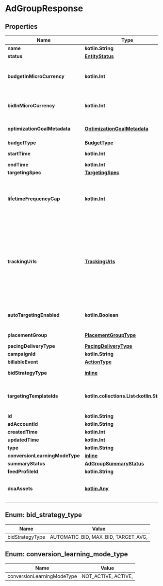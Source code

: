 
# AdGroupResponse

## Properties
| Name | Type | Description | Notes |
| ------------ | ------------- | ------------- | ------------- |
| **name** | **kotlin.String** | Ad group name. |  [optional] |
| **status** | [**EntityStatus**](EntityStatus.md) | Ad group/entity status. |  [optional] |
| **budgetInMicroCurrency** | **kotlin.Int** | Budget in micro currency. This field is **REQUIRED** for non-CBO (campaign budget optimization) campaigns.  A CBO campaign automatically generates ad group budgets from its campaign budget to maximize campaign outcome. A CBO campaign is limited to 70 or less ad groups. |  [optional] |
| **bidInMicroCurrency** | **kotlin.Int** | Bid price in micro currency. This field is **REQUIRED** for the following campaign objective_type/billable_event combinations: AWARENESS/IMPRESSION, CONSIDERATION/CLICKTHROUGH, CATALOG_SALES/CLICKTHROUGH, VIDEO_VIEW/VIDEO_V_50_MRC. |  [optional] |
| **optimizationGoalMetadata** | [**OptimizationGoalMetadata**](OptimizationGoalMetadata.md) | Optimization goals for objective-based performance campaigns. **REQUIRED** when campaign&#39;s &#x60;objective_type&#x60; is set to &#x60;\&quot;WEB_CONVERSION\&quot;&#x60;. |  [optional] |
| **budgetType** | [**BudgetType**](BudgetType.md) |  |  [optional] |
| **startTime** | **kotlin.Int** | Ad group start time. Unix timestamp in seconds. Defaults to current time. |  [optional] |
| **endTime** | **kotlin.Int** | Ad group end time. Unix timestamp in seconds. |  [optional] |
| **targetingSpec** | [**TargetingSpec**](TargetingSpec.md) |  |  [optional] |
| **lifetimeFrequencyCap** | **kotlin.Int** | Set a limit to the number of times a promoted pin from this campaign can be impressed by a pinner within the past rolling 30 days. Only available for CPM (cost per mille (1000 impressions))  ad groups. A CPM ad group has an IMPRESSION &lt;a href&#x3D;\&quot;/docs/redoc/#section/Billable-event\&quot;&gt;billable_event&lt;/a&gt; value. This field **REQUIRES** the &#x60;end_time&#x60; field. |  [optional] |
| **trackingUrls** | [**TrackingUrls**](TrackingUrls.md) | Third-party tracking URLs.&lt;br&gt; JSON object with the format: {\&quot;&lt;a href&#x3D;\&quot;/docs/redoc/#section/Tracking-URL-event\&quot;&gt;Tracking event enum&lt;/a&gt;\&quot;:[URL string array],...}&lt;br&gt; For example: {\&quot;impression\&quot;: [\&quot;URL1\&quot;, \&quot;URL2\&quot;], \&quot;click\&quot;: [\&quot;URL1\&quot;, \&quot;URL2\&quot;, \&quot;URL3\&quot;]}.&lt;br&gt;Up to three tracking URLs are supported for each event type. Tracking URLs set at the ad group or ad level can override those set at the campaign level. May be null. Pass in an empty object - {} - to remove tracking URLs.&lt;br&gt;&lt;br&gt; For more information, see &lt;a href&#x3D;\&quot;https://help.pinterest.com/en/business/article/third-party-and-dynamic-tracking\&quot; target&#x3D;\&quot;_blank\&quot;&gt;Third-party and dynamic tracking&lt;/a&gt;. |  [optional] |
| **autoTargetingEnabled** | **kotlin.Boolean** | Enable auto-targeting for ad group. Also known as &lt;a href&#x3D;\&quot;https://help.pinterest.com/en/business/article/expanded-targeting\&quot; target&#x3D;\&quot;_blank\&quot;&gt;\&quot;expanded targeting\&quot;&lt;/a&gt;. |  [optional] |
| **placementGroup** | [**PlacementGroupType**](PlacementGroupType.md) | &lt;a href&#x3D;\&quot;/docs/redoc/#section/Placement-group\&quot;&gt;Placement group&lt;/a&gt;. |  [optional] |
| **pacingDeliveryType** | [**PacingDeliveryType**](PacingDeliveryType.md) |  |  [optional] |
| **campaignId** | **kotlin.String** | Campaign ID of the ad group. |  [optional] |
| **billableEvent** | [**ActionType**](ActionType.md) |  |  [optional] |
| **bidStrategyType** | [**inline**](#BidStrategyType) | Bid strategy type. For Campaigns with Video Completion objectives, the only supported bid strategy type is AUTOMATIC_BID. |  [optional] |
| **targetingTemplateIds** | **kotlin.collections.List&lt;kotlin.String&gt;** | Targeting template IDs applied to the ad group. We currently only support 1 targeting template per ad group. To use targeting templates, do not set any other targeting fields: targeting_spec, tracking_urls, auto_targeting_enabled, placement_group. To clear all targeting template IDs, set this field to [&#39;0&#39;]. |  [optional] |
| **id** | **kotlin.String** | Ad group ID. |  [optional] |
| **adAccountId** | **kotlin.String** | Advertiser ID. |  [optional] |
| **createdTime** | **kotlin.Int** | Ad group creation time. Unix timestamp in seconds. |  [optional] |
| **updatedTime** | **kotlin.Int** | Ad group last update time. Unix timestamp in seconds. |  [optional] |
| **type** | **kotlin.String** | Always \&quot;adgroup\&quot;. |  [optional] |
| **conversionLearningModeType** | [**inline**](#ConversionLearningModeType) | oCPM learn mode |  [optional] |
| **summaryStatus** | [**AdGroupSummaryStatus**](AdGroupSummaryStatus.md) | Ad group summary status. |  [optional] |
| **feedProfileId** | **kotlin.String** | Feed Profile ID associated to the adgroup. |  [optional] |
| **dcaAssets** | [**kotlin.Any**](.md) | [DCA] The Dynamic creative assets to use for DCA. Dynamic Creative Assembly (DCA) accepts basic creative assets of an ad (image, video, title, call to action, logo etc). Then it automatically generates optimized ad combinations based on these assets. |  [optional] |


<a id="BidStrategyType"></a>
## Enum: bid_strategy_type
| Name | Value |
| ---- | ----- |
| bidStrategyType | AUTOMATIC_BID, MAX_BID, TARGET_AVG,  |


<a id="ConversionLearningModeType"></a>
## Enum: conversion_learning_mode_type
| Name | Value |
| ---- | ----- |
| conversionLearningModeType | NOT_ACTIVE, ACTIVE,  |



